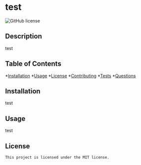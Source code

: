 # test
  ![GitHub license](https://img.shields.io/badge/license-MIT-blue.svg)

  ## Description 
  test

  ## Table of Contents
  *[Installation](#installation)
  *[Usage](#usage)
  *[License](#license)
  *[Contributing](#contribute)
  *[Tests](#test)
  *[Questions](#questions)

  ## Installation
  test

  ## Usage
  test

  ## License 
    This project is licensed under the MIT license.



